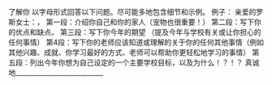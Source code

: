 了解你
以字母形式回答以下问题。尽可能多地包含细节和示例。
例子：
亲爱的罗斯女士：，
第一段：介绍你自己和你的家人（宠物也很重要！）
第二段：写下你的优点和缺点。
第三段：写下你今年的期望
（提及今年与学校有关或让你担心的任何事情）
第4段：写下你的老师应该知道或理解的关于你的任何其他事情（例如其他兴趣、成就、你学习最好的方式、老师可以帮助你更轻松地学习的事情）
第五段：列出今年你想为自己设定的一个主要学校目标，以及为什么！？！？
真诚地___________________________
